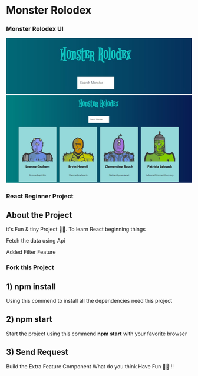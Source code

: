 # Monster Rolodex

### Monster Rolodex UI

<img src="./src/images/monster title.jpg" alt="" srcset="" />
<img src="./src/images/monster rolodex.jpg" alt="" srcset="" />

### React Beginner Project

## About the Project

<p>it's Fun & tiny Project 🤩🤩. To learn React beginning things</p>
<p>Fetch the data using Api</p>
<p>Added Filter Feature</p>

### Fork this Project

## 1) npm install

<p>Using this commend to install all the dependencies need this project</p>

## 2) npm start

<p>Start the project using this commend <b>npm start</b> with your favorite browser</p>

## 3) Send Request

<p>Build the Extra Feature Component What do you think Have Fun 🤩🤩!!!</p>
